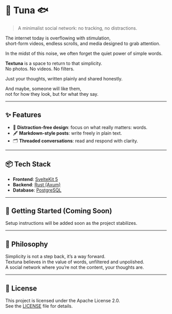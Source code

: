 # 📝 Tuna 🐟

> A minimalist social network: no tracking, no distractions.

The internet today is overflowing with stimulation,  
short-form videos, endless scrolls, and media designed to grab attention.

In the midst of this noise, we often forget the quiet power of simple words.

**Textuna** is a space to return to that simplicity.  
No photos. No videos. No filters.

Just your thoughts, written plainly and shared honestly.

And maybe, someone will like them,  
not for how they look, but for what they say.

---

## ✨ Features

- 🧘 **Distraction-free design**: focus on what really matters: words.
- 🖋️ **Markdown-style posts**: write freely in plain text.
- 🗂️ **Threaded conversations**: read and respond with clarity.

---

## 📦 Tech Stack

- **Frontend**: [SvelteKit 5](https://kit.svelte.dev/)
- **Backend**: [Rust (Axum)](https://github.com/tokio-rs/axum)
- **Database**: [PostgreSQL](https://www.postgresql.org/)

---

## 🚀 Getting Started (Coming Soon)

Setup instructions will be added soon as the project stabilizes.

---

## 🤍 Philosophy

Simplicity is not a step back, it’s a way forward.  
Textuna believes in the value of words, unfiltered and unpolished.  
A social network where you’re not the content, your thoughts are.

---

## 📄 License

This project is licensed under the Apache License 2.0.  
See the [LICENSE](./LICENSE) file for details.
